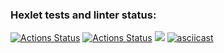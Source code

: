 ### Hexlet tests and linter status:
[![Actions Status](https://github.com/KustovAA/frontend-project-lvl1/workflows/hexlet-check/badge.svg)](https://github.com/KustovAA/frontend-project-lvl1/actions)
[![Actions Status](https://github.com/KustovAA/frontend-project-lvl1/workflows/build/badge.svg)](https://github.com/KustovAA/frontend-project-lvl1/actions)
<a href="https://codeclimate.com/github/KustovAA/frontend-project-lvl1/maintainability"><img src="https://api.codeclimate.com/v1/badges/cf7c3967d635a7a685bf/maintainability" /></a>
[![asciicast](https://asciinema.org/a/qliwzDnorHpAYFGlMt3KyFWdD.svg)](https://asciinema.org/a/qliwzDnorHpAYFGlMt3KyFWdD)
